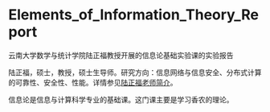 # Elements_of_Information_Theory_Report

云南大学数学与统计学院陆正福教授开展的信息论基础实验课的实验报告

陆正福，硕士，教授，硕士生导师。研究方向：信息网络与信息安全、分布式计算的可靠性、安全性、性能。详情参见[陆正福老师简介](http://www.ms.ynu.edu.cn/info/1041/1064.htm)。

信息论是信息与计算科学专业的基础课。这门课主要是学习香农的理论。